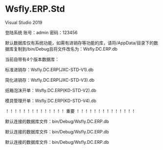 # Wsfly.ERP.Std

Visual Studio 2019


登陆系统
账号：admin
密码：123456


默认数据库仅有系统功能，如需有进销存等功能的库，请将/AppData/目录下的数据库复制到/bin/Debug且将文件改名为：Wsfly.DC.ERP.db


当前自带有4个版本数据库：

标准进销存：Wsfly.DC.ERP(JXC-STD-V1).db

简化进销存：Wsfly.DC.ERP(JXC-STD-V3).db

纸箱泡沫开单：Wsfly.DC.ERP(KD-STD-V2).db

模具管理开单：Wsfly.DC.ERP(KD-STD-V4).db



！！！！！！！！！！！！！！
重要
！！！！！！！！！！！！！！

默认连接的数据库文件：bin/Debug/Wsfly.DC.ERP.db

默认连接的数据库文件：bin/Debug/Wsfly.DC.ERP.db

默认连接的数据库文件：bin/Debug/Wsfly.DC.ERP.db
